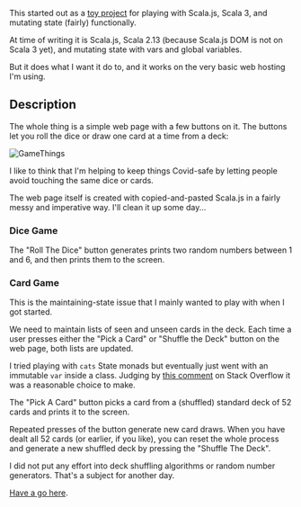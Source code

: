 This started out as a
[toy project](https://github.com/LeoKavanagh/gamethings) for playing with Scala.js, Scala 3, and
mutating state (fairly) functionally.

At time of writing it is Scala.js,
Scala 2.13 (because Scala.js DOM is not on Scala 3 yet),
and mutating state with vars and global variables.

But it does what I want it do to, and it works on the very basic web hosting
I'm using.

## Description

The whole thing is a simple web page with a few buttons on it.
The buttons let you roll the dice or draw one card at a time from a deck:

![GameThings](/assets/games.png)


I like to think that I'm helping to keep things Covid-safe by letting people
avoid touching the same dice or cards.

The web page itself is created with copied-and-pasted Scala.js in a fairly
messy and imperative way. I'll clean it up some day...

### Dice Game

The "Roll The Dice" button generates prints two random numbers
between 1 and 6, and then prints them to the screen.

### Card Game

This is the maintaining-state issue that I mainly wanted to play with when I
got started.

We need to maintain lists of seen and unseen cards in the deck.
Each time a user presses either the "Pick a Card"  or "Shuffle the Deck"
button on the web page, both lists are updated.

I tried playing with `cats` State monads but eventually just went with an immutable
`var` inside a class. Judging by [this comment](https://stackoverflow.com/questions/11386559/val-mutable-versus-var-immutable-in-scala#comment15014587_11386867)
on Stack Overflow it was a reasonable choice to make.

The "Pick A Card" button picks a card from a (shuffled) standard deck of 52
cards and prints it to the screen.

Repeated presses of the button generate new card draws. When you have dealt
all 52 cards (or earlier, if you like), you can reset the whole process and
generate a new shuffled deck by pressing the "Shuffle The Deck".

I did not put any effort into deck shuffling algorithms or
random number generators. That's a subject for another day.

[Have a go here](https://leokavanagh.com/games).

